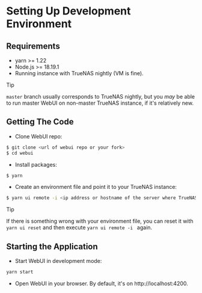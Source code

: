 # Setting Up Development Environment

## Requirements

- yarn >= 1.22
- Node.js >= 18.19.1
- Running instance with TrueNAS nightly (VM is fine).

> [!TIP]
> `master` branch usually corresponds to TrueNAS nightly, but you _may_ be able to run master WebUI on non-master TrueNAS instance, if it's relatively new.

## Getting The Code
- Clone WebUI repo:

```sh
$ git clone <url of webui repo or your fork>
$ cd webui
```

- Install packages:

```sh
$ yarn
```

- Create an environment file and point it to your TrueNAS instance:

```sh
$ yarn ui remote -i <ip address or hostname of the server where TrueNAS is running>
```

> [!TIP]
> If there is something wrong with your environment file, you can reset it with `yarn ui reset` and then execute `yarn ui remote -i ` again.

## Starting the Application

- Start WebUI in development mode:

```sh
yarn start
```

- Open WebUI in your browser. By default, it's on http://localhost:4200.



